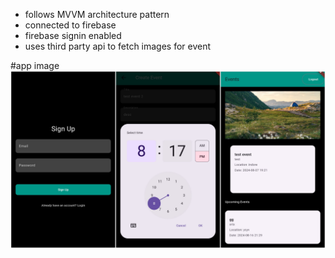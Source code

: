 - follows MVVM architecture pattern
- connected to firebase 
- firebase signin enabled
- uses third party api to fetch images for event

 #app image
 ![App UI](image.png)